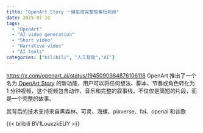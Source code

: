 ```yaml
---
title: "OpenArt Story 一键生成完整叙事短视频"
date: 2025-07-16
tags:
  - "OpenArt"
  - "AI video generation"
  - "Short video"
  - "Narrative video"
  - "AI tools"
categories: ["bilibili", "人工智能","AI"]
---
```


https://x.com/openart_ai/status/1945090984876106118
OpenArt 推出了一个名为 [OpenArt Story](https://x.com/openart_ai/status/1945090984876106118) 的新功能，用户可以将任何想法、脚本、节奏或角色转化为 1 分钟视频，这个视频包含动作、音乐和完整的叙事线，不仅仅是简短的片段，而是一个完整的故事。

其背后的技术支持来自黑森林、可灵、海螺、pixverse、fal、openai 和谷歌

{{< bilibili BV1LouxzkEUY >}}